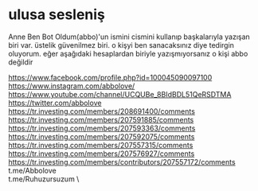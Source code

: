 # ulusa sesleniş

Anne Ben Bot Oldum(abbo)'un ismini cismini kullanıp başkalarıyla yazışan biri var. üstelik güvenilmez biri. o kişyi ben sanacaksınız diye tedirgin oluyorum. eğer aşağıdaki hesaplardan biriyle yazışmıyorsanız o kişi abbo değildir

https://www.facebook.com/profile.php?id=100045090097100 \
https://www.instagram.com/abbolove/ \
https://www.youtube.com/channel/UCQUBe_8BIdBDL51QeRSDTMA \
https://twitter.com/abbolove \
https://tr.investing.com/members/208691400/comments \
https://tr.investing.com/members/207591885/comments \
https://tr.investing.com/members/207593363/comments \
https://tr.investing.com/members/207592075/comments \
https://tr.investing.com/members/207557315/comments \
https://tr.investing.com/members/207576927/comments \
https://tr.investing.com/members/contributors/207557172/comments  \
t.me/Abbolove \
t.me/Ruhuzursuzum \

